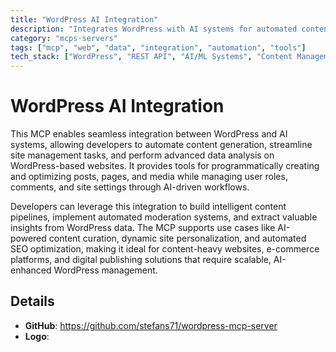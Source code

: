 ```yaml
---
title: "WordPress AI Integration"
description: "Integrates WordPress with AI systems for automated content creation, site management, and data analysis."
category: "mcps-servers"
tags: ["mcp", "web", "data", "integration", "automation", "tools"]
tech_stack: ["WordPress", "REST API", "AI/ML Systems", "Content Management", "Web Development"]
---
```


# WordPress AI Integration

This MCP enables seamless integration between WordPress and AI systems, allowing developers to automate content generation, streamline site management tasks, and perform advanced data analysis on WordPress-based websites. It provides tools for programmatically creating and optimizing posts, pages, and media while managing user roles, comments, and site settings through AI-driven workflows.

Developers can leverage this integration to build intelligent content pipelines, implement automated moderation systems, and extract valuable insights from WordPress data. The MCP supports use cases like AI-powered content curation, dynamic site personalization, and automated SEO optimization, making it ideal for content-heavy websites, e-commerce platforms, and digital publishing solutions that require scalable, AI-enhanced WordPress management.

## Details

- **GitHub**: https://github.com/stefans71/wordpress-mcp-server
- **Logo**: 
